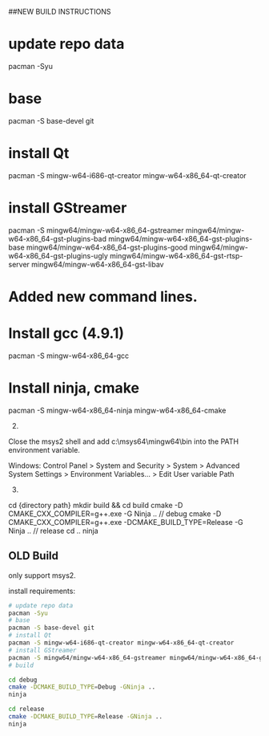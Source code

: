##NEW BUILD INSTRUCTIONS

# update repo data
pacman -Syu
# base
pacman -S base-devel git
# install Qt
pacman -S mingw-w64-i686-qt-creator mingw-w64-x86_64-qt-creator
# install GStreamer
pacman -S mingw64/mingw-w64-x86_64-gstreamer mingw64/mingw-w64-x86_64-gst-plugins-bad mingw64/mingw-w64-x86_64-gst-plugins-base mingw64/mingw-w64-x86_64-gst-plugins-good mingw64/mingw-w64-x86_64-gst-plugins-ugly mingw64/mingw-w64-x86_64-gst-rtsp-server mingw64/mingw-w64-x86_64-gst-libav

# Added new command lines.
# Install gcc (4.9.1)
pacman -S mingw-w64-x86_64-gcc

# Install ninja, cmake
pacman -S mingw-w64-x86_64-ninja mingw-w64-x86_64-cmake

2. 
Close the msys2 shell and add c:\msys64\mingw64\bin into the PATH environment variable.

Windows: Control Panel > System and Security > System > Advanced System Settings > Environment Variables... > Edit User variable Path

3. 
cd {directory path}
mkdir build && cd build
cmake -D CMAKE_CXX_COMPILER=g++.exe -G Ninja .. // debug
cmake -D CMAKE_CXX_COMPILER=g++.exe -DCMAKE_BUILD_TYPE=Release -G Ninja .. // release
cd ..
ninja 







## OLD Build  

only support msys2.

install requirements:
``` bash
# update repo data
pacman -Syu
# base
pacman -S base-devel git
# install Qt
pacman -S mingw-w64-i686-qt-creator mingw-w64-x86_64-qt-creator
# install GStreamer
pacman -S mingw64/mingw-w64-x86_64-gstreamer mingw64/mingw-w64-x86_64-gst-plugins-bad mingw64/mingw-w64-x86_64-gst-plugins-base mingw64/mingw-w64-x86_64-gst-plugins-good mingw64/mingw-w64-x86_64-gst-plugins-ugly mingw64/mingw-w64-x86_64-gst-rtsp-server mingw64/mingw-w64-x86_64-gst-libav
# build

cd debug
cmake -DCMAKE_BUILD_TYPE=Debug -GNinja .. 
ninja

cd release
cmake -DCMAKE_BUILD_TYPE=Release -GNinja .. 
ninja
```
